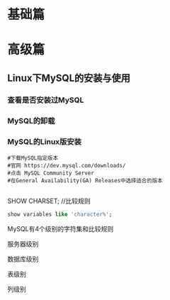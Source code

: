 # 基础篇

# 高级篇

## Linux下MySQL的安装与使用

### 查看是否安装过MySQL

### MySQL的卸载

### MySQL的Linux版安装

```shell
#下载MySQL指定版本
#官网 https://dev.mysql.com/downloads/
#点击 MySQL Community Server
#在General Availability(GA) Releases中选择适合的版本


```





SHOW CHARSET;
//比较规则

```sql
show variables like 'character%';
```



MySQL有4个级别的字符集和比较规则

服务器级别 

数据库级别 

表级别 

列级别